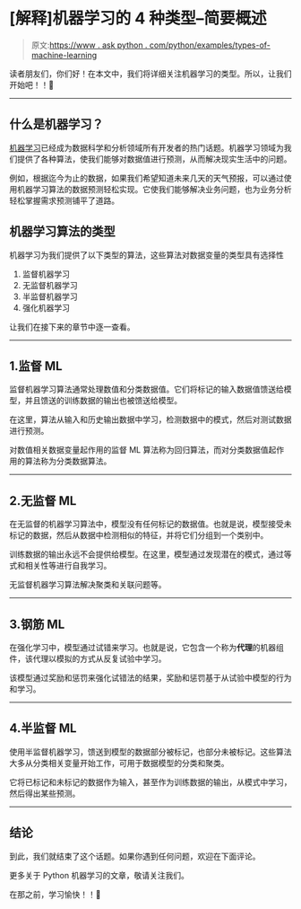 # [解释]机器学习的 4 种类型–简要概述

> 原文:[https://www . ask python . com/python/examples/types-of-machine-learning](https://www.askpython.com/python/examples/types-of-machine-learning)

读者朋友们，你们好！在本文中，我们将详细关注机器学习的类型。所以，让我们开始吧！！🙂

* * *

## 什么是机器学习？

[机器学习](https://www.askpython.com/python-modules/top-best-machine-learning-libraries)已经成为数据科学和分析领域所有开发者的热门话题。机器学习领域为我们提供了各种算法，使我们能够对数据值进行预测，从而解决现实生活中的问题。

例如，根据迄今为止的数据，如果我们希望知道未来几天的天气预报，可以通过使用机器学习算法的数据预测轻松实现。它使我们能够解决业务问题，也为业务分析轻松掌握需求预测铺平了道路。

## 机器学习算法的类型

机器学习为我们提供了以下类型的算法，这些算法对数据变量的类型具有选择性

1.  监督机器学习
2.  无监督机器学习
3.  半监督机器学习
4.  强化机器学习

让我们在接下来的章节中逐一查看。

* * *

## 1.监督 ML

监督机器学习算法通常处理数值和分类数据值。它们将标记的输入数据值馈送给模型，并且馈送的训练数据的输出也被馈送给模型。

在这里，算法从输入和历史输出数据中学习，检测数据中的模式，然后对测试数据进行预测。

对数值相关数据变量起作用的监督 ML 算法称为回归算法，而对分类数据值起作用的算法称为分类数据算法。

* * *

## 2.无监督 ML

在无监督的机器学习算法中，模型没有任何标记的数据值。也就是说，模型接受未标记的数据，然后从数据中检测相似的特征，并将它们分组到一个类别中。

训练数据的输出永远不会提供给模型。在这里，模型通过发现潜在的模式，通过等式和相关性等进行自我学习。

无监督机器学习算法解决聚类和关联问题等。

* * *

## 3.钢筋 ML

在强化学习中，模型通过试错来学习。也就是说，它包含一个称为**代理**的机器组件，该代理以模拟的方式从反复试验中学习。

该模型通过奖励和惩罚来强化试错法的结果，奖励和惩罚基于从试验中模型的行为和学习。

* * *

## 4.半监督 ML

使用半监督机器学习，馈送到模型的数据部分被标记，也部分未被标记。这些算法大多从分类相关变量开始工作，可用于数据模型的分类和聚类。

它将已标记和未标记的数据作为输入，甚至作为训练数据的输出，从模式中学习，然后得出某些预测。

* * *

## 结论

到此，我们就结束了这个话题。如果你遇到任何问题，欢迎在下面评论。

更多关于 Python 机器学习的文章，敬请关注我们。

在那之前，学习愉快！！🙂
